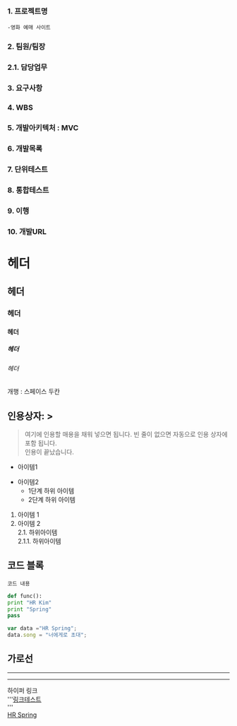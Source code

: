 ### 1. 프로젝트명
    -영화 예매 사이트

### 2. 팀원/팀장

### 2.1. 담당업무

### 3. 요구사항

### 4. WBS

### 5. 개발아키텍처 : MVC

### 6. 개발목록

### 7. 단위테스트

### 8. 통합테스트

### 9. 이행

### 10. 개발URL

# 헤더
## 헤더
### 헤더
#### 헤더
##### 헤더
###### 헤더

개행 : 스페이스 두칸

## 인용상자: >
> 여기에 인용할 매용을 채워 넣으면 됩니다.
빈 줄이 없으면 자동으로 인용 상자에 포함 됩니다.  
인용이 끝났습니다.

- 아이템1
+ 아이템2
  - 1단계 하위 아이템
  * 2단계 하위 아이템

1. 아이템 1  
2. 아이템 2  
    2.1. 하위아이템  
      2.1.1. 하위아이템  
      
## 코드 블록
``` 프로그래밍 언어이름
코드 내용
```

```python
def func():
print "HR Kim"
print "Spring"
pass
```

```javascript
var data ="HR Spring";
data.song = "너에게로 초대";
```

가로선
---
***
----------

하이퍼 링크  
'''[링크테스트](URL "설명")  
'''  
[HR Spring](https://cafe.naver.com/kndjang "SIST 강북 스프링")

